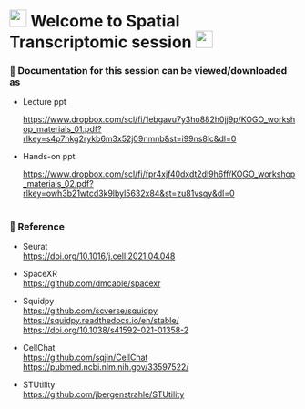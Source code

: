 <h1>
  <img src="https://media.giphy.com/media/hvRJCLFzcasrR4ia7z/giphy.gif" width="30px"/>
   Welcome to Spatial Transcriptomic session 
  <img src="https://media.giphy.com/media/hvRJCLFzcasrR4ia7z/giphy.gif" width="30px"/>
</h1>


### :orange_book: Documentation for this session can be viewed/downloaded as
* Lecture ppt
  
  https://www.dropbox.com/scl/fi/1ebgavu7y3ho882h0jj9p/KOGO_workshop_materials_01.pdf?rlkey=s4p7hkg2rykb6m3x52j09nmnb&st=i99ns8lc&dl=0

* Hands-on ppt
  
  https://www.dropbox.com/scl/fi/fpr4xjf40dxdt2dl9h6ff/KOGO_workshop_materials_02.pdf?rlkey=owh3b21wtcd3k9lbyl5632x84&st=zu81vsqy&dl=0       
  
  
<h1>
  
</h1>
  
### :green_book: Reference
 * Seurat      
   https://doi.org/10.1016/j.cell.2021.04.048    
   
 * SpaceXR     
   https://github.com/dmcable/spacexr     
   
 * Squidpy     
   https://github.com/scverse/squidpy    
   https://squidpy.readthedocs.io/en/stable/    
   https://doi.org/10.1038/s41592-021-01358-2    

 * CellChat      
   https://github.com/sqjin/CellChat   
   https://pubmed.ncbi.nlm.nih.gov/33597522/

 * STUtility        
  https://github.com/jbergenstrahle/STUtility         
